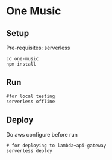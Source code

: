 # One Music

## Setup
Pre-requisites: serverless

    cd one-music
    npm install

## Run
    #for local testing
    serverless offline  
    
## Deploy
Do aws configure before run

    # for deploying to lambda+api-gateway
    serverless deploy 
    
